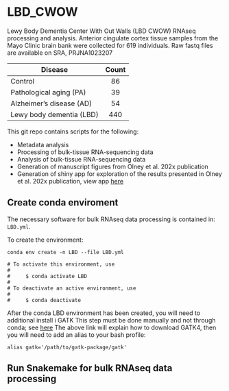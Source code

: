 # LBD_CWOW
Lewy Body Dementia Center With Out Walls (LBD CWOW) RNAseq processing and analysis.
Anterior cingulate cortex tissue samples from the Mayo Clinic brain bank were collected for 619 individuals. 
Raw fastq files are available on SRA, PRJNA1023207

| Disease                   | Count   |
| ------------------------- |:-------:|
| Control                   | 86      |
| Pathological  aging (PA)  | 39      |
| Alzheimer’s disease (AD)  | 54      |
| Lewy body dementia (LBD)  | 440     |

This git repo contains scripts for the following:
-   Metadata analysis
-   Processing of bulk-tissue RNA-sequencing data
-   Analysis of bulk-tissue RNA-sequencing data 
-   Generation of manuscript figures from Olney et al. 202x publication 
-   Generation of shiny app for exploration of the results presented in Olney et al. 202x publication, view app [here](https://fryerlab.shinyapps.io/LBD_CWOW/)


## Create conda enviroment

The necessary software for bulk RNAseq data processing is contained in: `LBD.yml`.

To create the environment:
```
conda env create -n LBD --file LBD.yml

# To activate this environment, use
#
#     $ conda activate LBD
#
# To deactivate an active environment, use
#
#     $ conda deactivate

```
After the conda LBD environment has been created, you will need to additional install i GATK
This step must be done manually and not through conda; see [here](https://gatk.broadinstitute.org/hc/en-us/articles/360036194592-Getting-started-with-GATK4)
The above link will explain how to download GATK4, then you will need to add an alias to your bash profile:
```
alias gatk='/path/to/gatk-package/gatk'
```

## Run Snakemake for bulk RNAseq  data processing 

